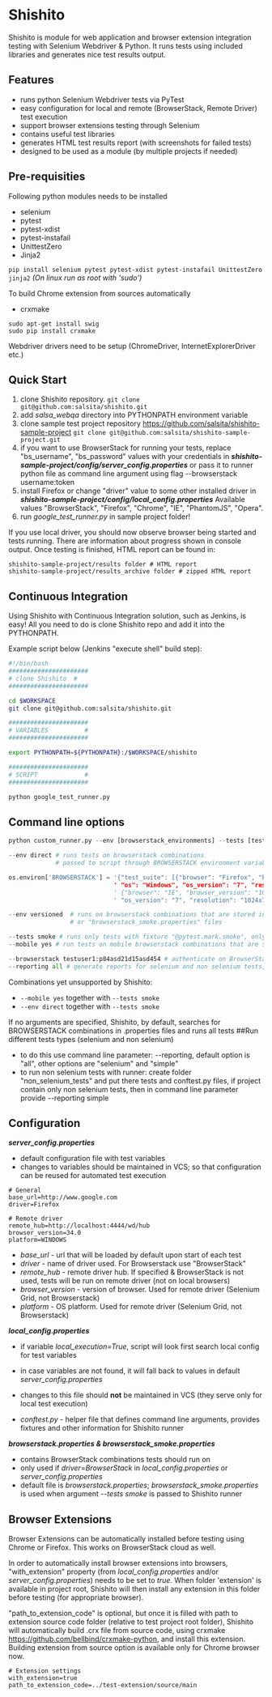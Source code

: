 # Shishito

Shishito is module for web application and browser extension integration testing with Selenium Webdriver & Python.
It runs tests using included libraries and generates nice test results output.

## Features

* runs python Selenium Webdriver tests via PyTest
* easy configuration for local and remote (BrowserStack, Remote Driver) test execution
* support browser extensions testing through Selenium
* contains useful test libraries
* generates HTML test results report (with screenshots for failed tests)
* designed to be used as a module (by multiple projects if needed)

## Pre-requisities

Following python modules needs to be installed

* selenium
* pytest
* pytest-xdist
* pytest-instafail
* UnittestZero
* Jinja2

```pip install selenium pytest pytest-xdist pytest-instafail UnittestZero jinja2```
*(On linux run as root with 'sudo')*

To build Chrome extension from sources automatically

* crxmake

```
sudo apt-get install swig
sudo pip install crxmake
```

Webdriver drivers need to be setup (ChromeDriver, InternetExplorerDriver etc.)

## Quick Start

1. clone Shishito repository.
```git clone git@github.com:salsita/shishito.git```
1. add *salsa_webqa* directory into PYTHONPATH environment variable
1. clone sample test project repository https://github.com/salsita/shishito-sample-project
```git clone git@github.com:salsita/shishito-sample-project.git```
1. if you want to use BrowserStack for running your tests, replace "bs_username", "bs_password" values with your credentials in ***shishito-sample-project/config/server_config.properties***
 or pass it to runner python file as command line argument using flag --browserstack username:token
1. install Firefox or change "driver" value to some other installed driver in ***shishito-sample-project/config/local_config.properties***
Available values  "BrowserStack", "Firefox", "Chrome", "IE", "PhantomJS", "Opera".
1. run *google_test_runner.py* in sample project folder!

If you use local driver, you should now observe browser being started and tests running.
There are information about progress shown in console output.
Once testing is finished, HTML report can be found in:
```
shishito-sample-project/results folder # HTML report
shishito-sample-project/results_archive folder # zipped HTML report
```

## Continuous Integration

Using Shishito with Continuous Integration solution, such as Jenkins, is easy!
All you need to do is clone Shishito repo and add it into the PYTHONPATH.

Example script below (Jenkins "execute shell" build step):
```bash
#!/bin/bash
######################
# clone Shishito  #
######################

cd $WORKSPACE
git clone git@github.com:salsita/shishito.git

######################
# VARIABLES          #
######################

export PYTHONPATH=${PYTHONPATH}:/$WORKSPACE/shishito

######################
# SCRIPT             #
######################

python google_test_runner.py
```

## Command line options

```python
python custom_runner.py --env [browserstack_environments] --tests [tests_to_run] --browserstack [username:token]

--env direct # runs tests on browserstack combinations
             # passed to script through BROWSERSTACK environment variable (json)

os.environ['BROWSERSTACK'] = '{"test_suite": [{"browser": "Firefox", "browser_version": "27.0",
                             ' "os": "Windows", "os_version": "7", "resolution": "1024x768"},' \
                             ' {"browser": "IE", "browser_version": "10.0", "os": "Windows",' \
                             ' "os_version": "7", "resolution": "1024x768"}]}'

--env versioned  # runs on browserstack combinations that are stored in "browserstack.properties"
                 # or "browserstack_smoke.properties" files

--tests smoke # runs only tests with fixture "@pytest.mark.smoke", only for desctop
--mobile yes # run tests on mobile browserstack combinations that are stored in "browserstack_mobile.properties" - can't be at the same time with smoke, default value is none

--browserstack testuser1:p84asd21d15asd454 # authenticate on BrowserStack using user "testuser1" and token "p84asd21d15asd454"
--reporting all # generate reports for selenium and non selenium tests, if you want to run only selenium use value "selenium", for non selenium use "simple"

```

Combinations yet unsupported by Shishito:
* `--mobile yes` together with `--tests smoke`
* `--env direct` together with `--tests smoke`

If no arguments are specified, Shishito, by default, searches for BROWSERSTACK combinations in .properties files and runs all tests
##Run different tests types (selenium and non selenium)
* to do this use command line parameter: --reporting, default option is "all", other options are "selenium" and "simple"
* to run non selenium tests with runner: create folder "non_selenium_tests" and put there tests and conftest.py files, if project contain only non selenium tests, then in command line parameter provide --reporting simple

## Configuration

***server_config.properties***

* default configuration file with test variables
* changes to variables should be maintained in VCS; so that configuration can be reused for automated test execution

```
# General
base_url=http://www.google.com
driver=Firefox

# Remote driver
remote_hub=http://localhost:4444/wd/hub
browser_version=34.0
platform=WINDOWS
```

* *base_url* - url that will be loaded by default upon start of each test
* *driver* - name of driver used. For Browserstack use "BrowserStack"
* *remote_hub* - remote driver hub. If specified & BrowserStack is not used, tests will be run on remote driver (not on local browsers)
* *browser_version* - version of browser. Used for remote driver (Selenium Grid, not Browserstack)
* *platform* - OS platform. Used for remote driver (Selenium Grid, not Browserstack)

***local_config.properties***

* if variable *local_execution=True*, script will look first search local config for test variables
* in case variables are not found, it will fall back to values in default *server_config.properties*
* changes to this file should **not** be maintained in VCS (they serve only for local test execution)

* *conftest.py* - helper file that defines command line arguments, provides fixtures and other information for Shishito runner

***browserstack.properties & browserstack_smoke.properties***

* contains BrowserStack combinations tests should run on
* only used if *driver=BrowserStack* in *local_config.properties* or *server_config.properties*
* default file is *browserstack.properties*; *browserstack_smoke.properties* is used when argument *--tests smoke* is passed to Shishito runner

## Browser Extensions

Browser Extensions can be automatically installed before testing using Chrome or Firefox.
This works on BrowserStack cloud as well.

In order to automatically install browser extensions into browsers, "with_extension" property (from *local_config.properties* and/or *server_config.properties*) needs to be set to *true*.
When folder 'extension' is available in project root, Shishito will then install any extension in this folder before testing (for appropriate browser).

"path_to_extension_code" is optional, but once it is filled with path to extension source code folder (relative to test project root folder), Shishito will automatically build .crx file from source code, using crxmake https://github.com/bellbind/crxmake-python, and install this extension. Building extension from source option is available only for Chrome browser now.
```
# Extension settings
with_extension=true
path_to_extension_code=../test-extension/source/main
```
